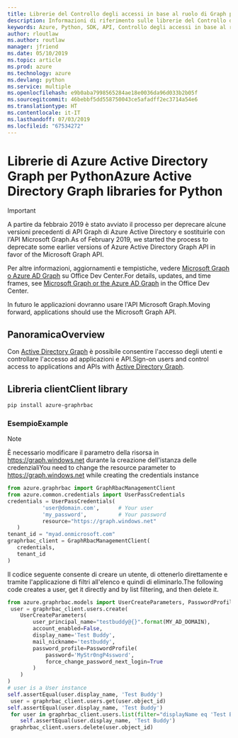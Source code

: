 ```yaml
---
title: Librerie del Controllo degli accessi in base al ruolo di Graph per Python
description: Informazioni di riferimento sulle librerie del Controllo degli accessi in base al ruolo di Graph per Python
keywords: Azure, Python, SDK, API, Controllo degli accessi in base al ruolo di Graph
author: rloutlaw
ms.author: routlaw
manager: jfriend
ms.date: 05/10/2019
ms.topic: article
ms.prod: azure
ms.technology: azure
ms.devlang: python
ms.service: multiple
ms.openlocfilehash: e9b0aba7998565284ae18e0036da96d033b2b05f
ms.sourcegitcommit: 46bebbf5dd558750043ce5afadff2ec3714a54e6
ms.translationtype: HT
ms.contentlocale: it-IT
ms.lasthandoff: 07/03/2019
ms.locfileid: "67534272"
---
```

# <a name="azure-active-directory-graph-libraries-for-python"></a><span data-ttu-id="8cd29-104">Librerie di Azure Active Directory Graph per Python</span><span class="sxs-lookup"><span data-stu-id="8cd29-104">Azure Active Directory Graph libraries for Python</span></span>

> [!IMPORTANT]
>
> <span data-ttu-id="8cd29-105">A partire da febbraio 2019 è stato avviato il processo per deprecare alcune versioni precedenti di API Graph di Azure Active Directory e sostituirle con l'API Microsoft Graph.</span><span class="sxs-lookup"><span data-stu-id="8cd29-105">As of February 2019, we started the process to deprecate some earlier versions of Azure Active Directory Graph API in favor of the Microsoft Graph API.</span></span> 
>
> <span data-ttu-id="8cd29-106">Per altre informazioni, aggiornamenti e tempistiche, vedere [Microsoft Graph o Azure AD Graph](https://dev.office.com/blogs/microsoft-graph-or-azure-ad-graph) su Office Dev Center.</span><span class="sxs-lookup"><span data-stu-id="8cd29-106">For details, updates, and time frames, see [Microsoft Graph or the Azure AD Graph](https://dev.office.com/blogs/microsoft-graph-or-azure-ad-graph) in the Office Dev Center.</span></span>
>
> <span data-ttu-id="8cd29-107">In futuro le applicazioni dovranno usare l'API Microsoft Graph.</span><span class="sxs-lookup"><span data-stu-id="8cd29-107">Moving forward, applications should use the Microsoft Graph API.</span></span> 

## <a name="overview"></a><span data-ttu-id="8cd29-108">Panoramica</span><span class="sxs-lookup"><span data-stu-id="8cd29-108">Overview</span></span> 

<span data-ttu-id="8cd29-109">Con [Active Directory Graph](/azure/active-directory/develop/active-directory-graph-api) è possibile consentire l'accesso degli utenti e controllare l'accesso ad applicazioni e API.</span><span class="sxs-lookup"><span data-stu-id="8cd29-109">Sign-on users and control access to applications and APIs with [Active Directory Graph](/azure/active-directory/develop/active-directory-graph-api).</span></span>    

## <a name="client-library"></a><span data-ttu-id="8cd29-110">Libreria client</span><span class="sxs-lookup"><span data-stu-id="8cd29-110">Client library</span></span>   

 ```bash    
pip install azure-graphrbac 
``` 

### <a name="example"></a><span data-ttu-id="8cd29-111">Esempio</span><span class="sxs-lookup"><span data-stu-id="8cd29-111">Example</span></span> 
> [!NOTE]   
> <span data-ttu-id="8cd29-112">È necessario modificare il parametro della risorsa in https://graph.windows.net durante la creazione dell'istanza delle credenziali</span><span class="sxs-lookup"><span data-stu-id="8cd29-112">You need to change the resource parameter to https://graph.windows.net while creating the credentials instance</span></span>    
 ```python  
from azure.graphrbac import GraphRbacManagementClient   
from azure.common.credentials import UserPassCredentials    
 credentials = UserPassCredentials( 
            'user@domain.com',      # Your user 
            'my_password',          # Your password 
            resource="https://graph.windows.net"    
    )   
 tenant_id = "myad.onmicrosoft.com" 
 graphrbac_client = GraphRbacManagementClient(  
    credentials,    
    tenant_id   
)   
``` 
<span data-ttu-id="8cd29-113">Il codice seguente consente di creare un utente, di ottenerlo direttamente e tramite l'applicazione di filtri all'elenco e quindi di eliminarlo.</span><span class="sxs-lookup"><span data-stu-id="8cd29-113">The following code creates a user, get it directly and by list filtering, and then delete it.</span></span>   
```python   
from azure.graphrbac.models import UserCreateParameters, PasswordProfile    
 user = graphrbac_client.users.create(  
    UserCreateParameters(   
        user_principal_name="testbuddy@{}".format(MY_AD_DOMAIN),    
        account_enabled=False,  
        display_name='Test Buddy',  
        mail_nickname='testbuddy',  
        password_profile=PasswordProfile(   
            password='MyStr0ngP4ssword',    
            force_change_password_next_login=True   
        )   
    )   
)   
# user is a User instance   
self.assertEqual(user.display_name, 'Test Buddy')   
 user = graphrbac_client.users.get(user.object_id)  
self.assertEqual(user.display_name, 'Test Buddy')   
 for user in graphrbac_client.users.list(filter="displayName eq 'Test Buddy'"): 
    self.assertEqual(user.display_name, 'Test Buddy')   
 graphrbac_client.users.delete(user.object_id)  
```